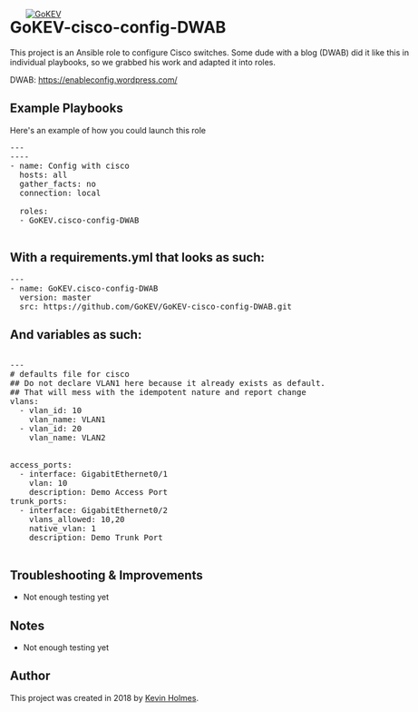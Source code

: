 [![GoKEV](http://GoKEV.com/GoKEV200.png)](http://GoKEV.com/)

<div style="position: absolute; top: 40px; left: 200px;">

# GoKEV-cisco-config-DWAB
This project is an Ansible role to configure Cisco switches.  Some dude with a blog (DWAB) did it like this in individual playbooks, so we grabbed his work and adapted it into roles.

DWAB:  https://enableconfig.wordpress.com/

## Example Playbooks
Here's an example of how you could launch this role


<pre>---
----
- name: Config with cisco
  hosts: all
  gather_facts: no
  connection: local

  roles:
  - GoKEV.cisco-config-DWAB

</pre>

## With a requirements.yml that looks as such:

<pre>
---
- name: GoKEV.cisco-config-DWAB
  version: master
  src: https://github.com/GoKEV/GoKEV-cisco-config-DWAB.git
</pre>


## And variables as such:

<pre>

---
# defaults file for cisco
## Do not declare VLAN1 here because it already exists as default.
## That will mess with the idempotent nature and report change
vlans:
  - vlan_id: 10
    vlan_name: VLAN1
  - vlan_id: 20
    vlan_name: VLAN2


access_ports:
  - interface: GigabitEthernet0/1
    vlan: 10
    description: Demo Access Port
trunk_ports:
  - interface: GigabitEthernet0/2
    vlans_allowed: 10,20
    native_vlan: 1
    description: Demo Trunk Port

</pre>


## Troubleshooting & Improvements

- Not enough testing yet

## Notes

  - Not enough testing yet

## Author

This project was created in 2018 by [Kevin Holmes](http://GoKEV.com/).


